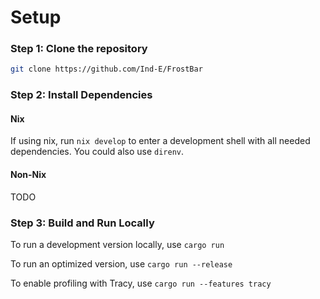 # Setup

### Step 1: Clone the repository

```sh
git clone https://github.com/Ind-E/FrostBar
```

### Step 2: Install Dependencies

#### Nix

If using nix, run `nix develop` to enter a development shell with all needed
dependencies. You could also use `direnv`.

#### Non-Nix

TODO

### Step 3: Build and Run Locally

To run a development version locally, use `cargo run`

To run an optimized version, use `cargo run --release`

To enable profiling with Tracy, use `cargo run --features tracy`
